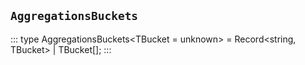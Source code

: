 ## `AggregationsBuckets`
:::
type AggregationsBuckets<TBucket = unknown> = Record<string, TBucket> | TBucket[];
:::
